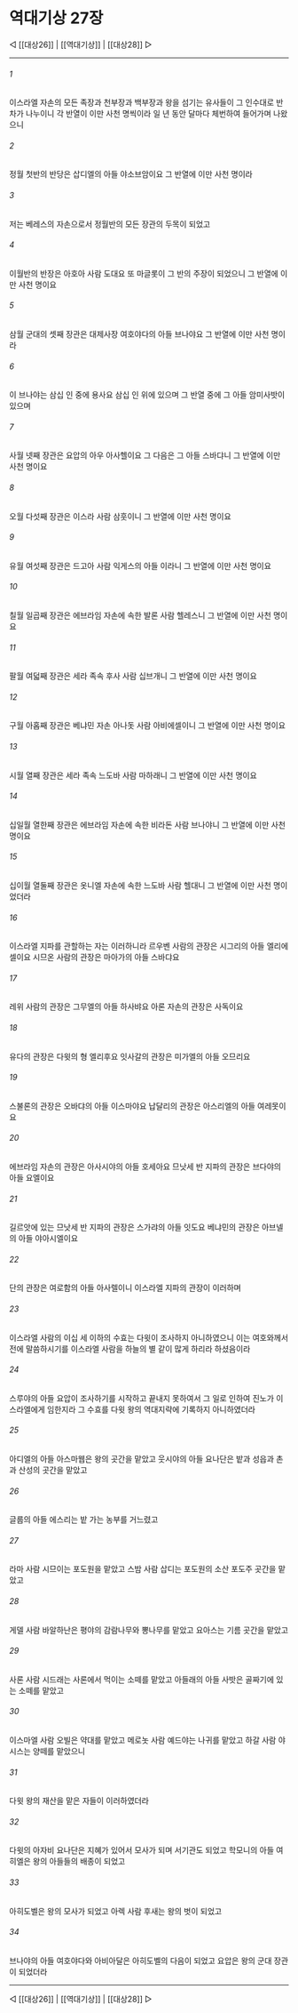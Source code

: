 # 역대기상 27장

◁ [[대상26]] | [[역대기상]] | [[대상28]] ▷
***

###### 1
이스라엘 자손의 모든 족장과 천부장과 백부장과 왕을 섬기는 유사들이 그 인수대로 반차가 나누이니 각 반열이 이만 사천 명씩이라 일 년 동안 달마다 체번하여 들어가며 나왔으니

###### 2
정월 첫반의 반당은 삽디엘의 아들 야소브암이요 그 반열에 이만 사천 명이라

###### 3
저는 베레스의 자손으로서 정월반의 모든 장관의 두목이 되었고

###### 4
이월반의 반장은 아호아 사람 도대요 또 마글롯이 그 반의 주장이 되었으니 그 반열에 이만 사천 명이요

###### 5
삼월 군대의 셋째 장관은 대제사장 여호야다의 아들 브나야요 그 반열에 이만 사천 명이라

###### 6
이 브나야는 삼십 인 중에 용사요 삼십 인 위에 있으며 그 반열 중에 그 아들 암미사밧이 있으며

###### 7
사월 넷째 장관은 요압의 아우 아사헬이요 그 다음은 그 아들 스바댜니 그 반열에 이만 사천 명이요

###### 8
오월 다섯째 장관은 이스라 사람 삼훗이니 그 반열에 이만 사천 명이요

###### 9
유월 여섯째 장관은 드고아 사람 익게스의 아들 이라니 그 반열에 이만 사천 명이요

###### 10
칠월 일곱째 장관은 에브라임 자손에 속한 발론 사람 헬레스니 그 반열에 이만 사천 명이요

###### 11
팔월 여덟째 장관은 세라 족속 후사 사람 십브개니 그 반열에 이만 사천 명이요

###### 12
구월 아홉째 장관은 베냐민 자손 아나돗 사람 아비에셀이니 그 반열에 이만 사천 명이요

###### 13
시월 열째 장관은 세라 족속 느도바 사람 마하래니 그 반열에 이만 사천 명이요

###### 14
십일월 열한째 장관은 에브라임 자손에 속한 비라돈 사람 브나야니 그 반열에 이만 사천 명이요

###### 15
십이월 열둘째 장관은 옷니엘 자손에 속한 느도바 사람 헬대니 그 반열에 이만 사천 명이었더라

###### 16
이스라엘 지파를 관할하는 자는 이러하니라 르우벤 사람의 관장은 시그리의 아들 엘리에셀이요 시므온 사람의 관장은 마아가의 아들 스바댜요

###### 17
레위 사람의 관장은 그무엘의 아들 하사뱌요 아론 자손의 관장은 사독이요

###### 18
유다의 관장은 다윗의 형 엘리후요 잇사갈의 관장은 미가엘의 아들 오므리요

###### 19
스불론의 관장은 오바댜의 아들 이스마야요 납달리의 관장은 아스리엘의 아들 여레못이요

###### 20
에브라임 자손의 관장은 아사시야의 아들 호세아요 므낫세 반 지파의 관장은 브다야의 아들 요엘이요

###### 21
길르앗에 있는 므낫세 반 지파의 관장은 스가랴의 아들 잇도요 베냐민의 관장은 아브넬의 아들 야아시엘이요

###### 22
단의 관장은 여로함의 아들 아사렐이니 이스라엘 지파의 관장이 이러하며

###### 23
이스라엘 사람의 이십 세 이하의 수효는 다윗이 조사하지 아니하였으니 이는 여호와께서 전에 말씀하시기를 이스라엘 사람을 하늘의 별 같이 많게 하리라 하셨음이라

###### 24
스루야의 아들 요압이 조사하기를 시작하고 끝내지 못하여서 그 일로 인하여 진노가 이스라엘에게 임한지라 그 수효를 다윗 왕의 역대지략에 기록하지 아니하였더라

###### 25
아디엘의 아들 아스마웹은 왕의 곳간을 맡았고 웃시야의 아들 요나단은 밭과 성읍과 촌과 산성의 곳간을 맡았고

###### 26
글룹의 아들 에스리는 밭 가는 농부를 거느렸고

###### 27
라마 사람 시므이는 포도원을 맡았고 스밤 사람 삽디는 포도원의 소산 포도주 곳간을 맡았고

###### 28
게델 사람 바알하난은 평야의 감람나무와 뽕나무를 맡았고 요아스는 기름 곳간을 맡았고

###### 29
사론 사람 시드래는 사론에서 먹이는 소떼를 맡았고 아들래의 아들 사밧은 골짜기에 있는 소떼를 맡았고

###### 30
이스마엘 사람 오빌은 약대를 맡았고 메로놋 사람 예드야는 나귀를 맡았고 하갈 사람 야시스는 양떼를 맡았으니

###### 31
다윗 왕의 재산을 맡은 자들이 이러하였더라

###### 32
다윗의 아자비 요나단은 지혜가 있어서 모사가 되며 서기관도 되었고 학모니의 아들 여히엘은 왕의 아들들의 배종이 되었고

###### 33
아히도벨은 왕의 모사가 되었고 아렉 사람 후새는 왕의 벗이 되었고

###### 34
브나야의 아들 여호야다와 아비아달은 아히도벨의 다음이 되었고 요압은 왕의 군대 장관이 되었더라

***
◁ [[대상26]] | [[역대기상]] | [[대상28]] ▷